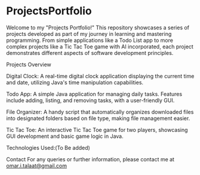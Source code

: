 # ProjectsPortfolio
Welcome to my "Projects Portfolio!" This repository showcases a series of projects developed as part of my journey in learning and mastering programming. 
From simple applications like a Todo List app to more complex projects like a Tic Tac Toe game with AI incorporated, each project demonstrates different aspects of software development principles.

Projects Overview

Digital Clock: A real-time digital clock application displaying the current time and date, utilizing Java's time manipulation capabilities.

Todo App: A simple Java application for managing daily tasks. Features include adding, listing, and removing tasks, with a user-friendly GUI.

File Organizer: A handy script that automatically organizes downloaded files into designated folders based on file type, making file management easier.

Tic Tac Toe: An interactive Tic Tac Toe game for two players, showcasing GUI development and basic game logic in Java.

Technologies Used:(To Be added)

Contact For any queries or further information, please contact me at omar.i.talaat@gmail.com

